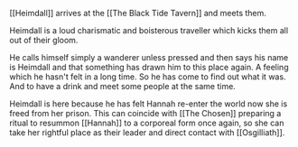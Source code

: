 [[Heimdall]] arrives at the [[The Black Tide Tavern]] and meets them.

Heimdall is a loud charismatic and boisterous traveller which kicks them all out of their gloom.

He calls himself simply a wanderer unless pressed and then says his name is Heimdall and that something has drawn him to this place again. A feeling which he hasn't felt in a long time. So he has come to find out what it was. And to have a drink and meet some people at the same time.

Heimdall is here because he has felt Hannah re-enter the world now she is freed from her prison. This can coincide with [[The Chosen]] preparing a ritual to resummon [[Hannah]] to a corporeal form once again, so she can take her rightful place as their leader and direct contact with [[Osgilliath]].